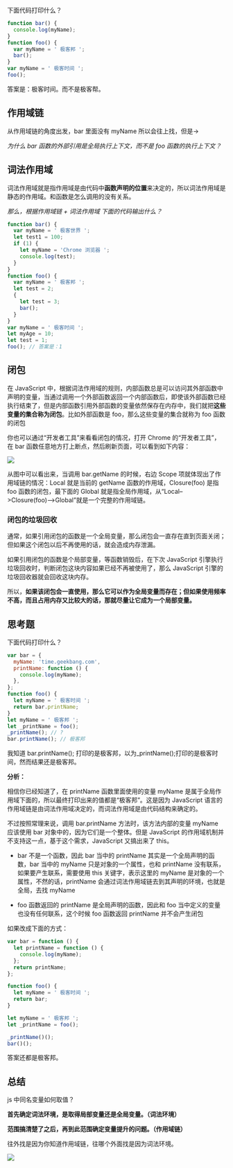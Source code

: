 下面代码打印什么？

```js
function bar() {
  console.log(myName);
}
function foo() {
  var myName = ' 极客邦 ';
  bar();
}
var myName = ' 极客时间 ';
foo();
```

答案是：极客时间。而不是极客帮。

## 作用域链

从作用域链的角度出发，bar 里面没有 myName 所以会往上找，但是->

_为什么 bar 函数的外部引用是全局执行上下文，而不是 foo 函数的执行上下文？_

## 词法作用域

词法作用域就是指作用域是由代码中**函数声明的位置**来决定的，所以词法作用域是静态的作用域。和函数是怎么调用的没有关系。

_那么，根据作用域链 + 词法作用域 下面的代码输出什么？_

```js
function bar() {
  var myName = ' 极客世界 ';
  let test1 = 100;
  if (1) {
    let myName = 'Chrome 浏览器 ';
    console.log(test);
  }
}
function foo() {
  var myName = ' 极客邦 ';
  let test = 2;
  {
    let test = 3;
    bar();
  }
}
var myName = ' 极客时间 ';
let myAge = 10;
let test = 1;
foo(); // 答案是：1
```

## 闭包

在 JavaScript 中，根据词法作用域的规则，内部函数总是可以访问其外部函数中声明的变量，当通过调用一个外部函数返回一个内部函数后，即使该外部函数已经执行结束了，但是内部函数引用外部函数的变量依然保存在内存中，我们就把**这些变量的集合称为闭包**。比如外部函数是 foo，那么这些变量的集合就称为 foo 函数的闭包

你也可以通过“开发者工具”来看看闭包的情况，打开 Chrome 的“开发者工具”，在 bar 函数任意地方打上断点，然后刷新页面，可以看到如下内容：

![](http://img.vim-cn.com/e7/e0f7b4ba1578f05f7d367e9af63e9a11407595.png)

从图中可以看出来，当调用 bar.getName 的时候，右边 Scope 项就体现出了作用域链的情况：Local 就是当前的 getName 函数的作用域，Closure(foo) 是指 foo 函数的闭包，最下面的 Global 就是指全局作用域，从“Local–>Closure(foo)–>Global”就是一个完整的作用域链。

### 闭包的垃圾回收

通常，如果引用闭包的函数是一个全局变量，那么闭包会一直存在直到页面关闭；但如果这个闭包以后不再使用的话，就会造成内存泄漏。

如果引用闭包的函数是个局部变量，等函数销毁后，在下次 JavaScript 引擎执行垃圾回收时，判断闭包这块内容如果已经不再被使用了，那么 JavaScript 引擎的垃圾回收器就会回收这块内存。

所以，**如果该闭包会一直使用，那么它可以作为全局变量而存在；但如果使用频率不高，而且占用内存又比较大的话，那就尽量让它成为一个局部变量。**

## 思考题

下面代码打印什么？

```js
var bar = {
  myName: 'time.geekbang.com',
  printName: function () {
    console.log(myName);
  },
};
function foo() {
  let myName = ' 极客时间 ';
  return bar.printName;
}
let myName = ' 极客邦 ';
let _printName = foo();
_printName(); // ?
bar.printName(); // 极客邦
```

我知道 bar.printName(); 打印的是极客邦，以为\_printName();打印的是极客时间，然而结果还是极客邦。

**分析：**

相信你已经知道了，在 printName 函数里面使用的变量 myName 是属于全局作用域下面的，所以最终打印出来的值都是“极客邦”。这是因为 JavaScript 语言的作用域链是由词法作用域决定的，而词法作用域是由代码结构来确定的。

不过按照常理来说，调用 bar.printName 方法时，该方法内部的变量 myName 应该使用 bar 对象中的，因为它们是一个整体。但是 JavaScript 的作用域机制并不支持这一点，基于这个需求，JavaScript 又搞出来了 this。

- bar 不是一个函数，因此 bar 当中的 printName 其实是一个全局声明的函数，bar 当中的 myName 只是对象的一个属性，也和 printName 没有联系，如果要产生联系，需要使用 this 关键字，表示这里的 myName 是对象的一个属性，不然的话，printName 会通过词法作用域链去到其声明的环境，也就是全局，去找 myName

- foo 函数返回的 printName 是全局声明的函数，因此和 foo 当中定义的变量也没有任何联系，这个时候 foo 函数返回 printName 并不会产生闭包

如果改成下面的方式：

```js
var bar = function () {
  let printName = function () {
    console.log(myName);
  };
  return printName;
};

function foo() {
  let myName = ' 极客时间 ';
  return bar;
}

let myName = ' 极客邦 ';
let _printName = foo();

_printName()();
bar()();
```

答案还都是极客邦。

## 总结

js 中同名变量如何取值？

**首先确定词法环境，是取得局部变量还是全局变量。（词法环境）**

**范围搞清楚了之后，再到此范围确定变量提升的问题。（作用域链）**

往外找是因为你知道作用域链，往哪个外面找是因为词法环境。

![](http://img.vim-cn.com/af/55b2758993324822a170a8e7eb1abfd533028e.png)
